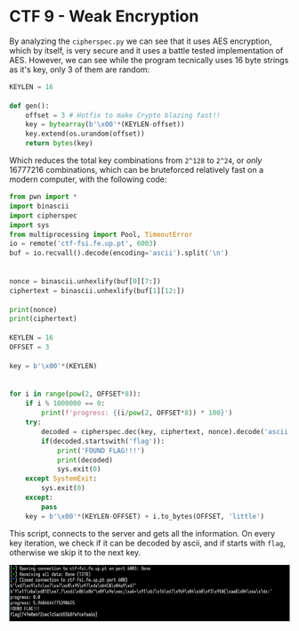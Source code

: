 # CTF 9 - Weak Encryption

By analyzing the `cipherspec.py` we can see that it uses AES encryption, which by itself, is very secure and it uses a battle tested implementation of AES. However, we can see while the program tecnically uses 16 byte strings as it's key, only 3 of them are random:

```python
KEYLEN = 16

def gen(): 
	offset = 3 # Hotfix to make Crypto blazing fast!!
	key = bytearray(b'\x00'*(KEYLEN-offset)) 
	key.extend(os.urandom(offset))
	return bytes(key)
```

Which reduces the total key combinations from `2^128` to `2^24`, or _only_ 16777216 combinations, which can be bruteforced relatively fast on a modern computer, with the following code: 

```python
from pwn import * 
import binascii
import cipherspec
import sys
from multiprocessing import Pool, TimeoutError
io = remote('ctf-fsi.fe.up.pt', 6003)
buf = io.recvall().decode(encoding='ascii').split('\n')


nonce = binascii.unhexlify(buf[0][7:])
ciphertext = binascii.unhexlify(buf[1][12:])

print(nonce)
print(ciphertext)

KEYLEN = 16
OFFSET = 3

key = b'\x00'*(KEYLEN)


for i in range(pow(2, OFFSET*8)):
    if i % 1000000 == 0:
        print(f'progress: {(i/pow(2, OFFSET*8)) * 100}')
    try:
        decoded = cipherspec.dec(key, ciphertext, nonce).decode('ascii')
        if(decoded.startswith('flag')):
            print('FOUND FLAG!!!')
            print(decoded)
            sys.exit(0)
    except SystemExit:
        sys.exit(0)
    except:
        pass
    key = b'\x00'*(KEYLEN-OFFSET) + i.to_bytes(OFFSET, 'little')
```

This script, connects to the server and gets all the information. On every key iteration, we check if it can be decoded by ascii, and if starts with `flag`, otherwise we skip it to the next key.

![](images/ctf9-1.png)